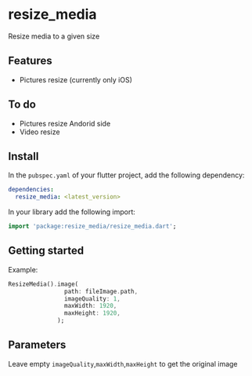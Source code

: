
# resize_media

Resize media to a given size

## Features

* Pictures resize (currently only iOS)

## To do

* Pictures resize Andorid side
* Video resize

## Install

In the `pubspec.yaml` of your flutter project, add the following dependency:

```yaml
dependencies:
  resize_media: <latest_version>
```

In your library add the following import:

```dart
import 'package:resize_media/resize_media.dart';
```

## Getting started

Example:

```dart
ResizeMedia().image(
                path: fileImage.path,
                imageQuality: 1,
                maxWidth: 1920,
                maxHeight: 1920,
              );
```

## Parameters

Leave empty `imageQuality`,`maxWidth`,`maxHeight` to get the original image